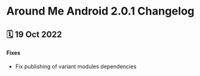 # Around Me Android 2.0.1 Changelog

<h2>🗓 19 Oct 2022</h2>

#### Fixes
- Fix publishing of variant modules dependencies
